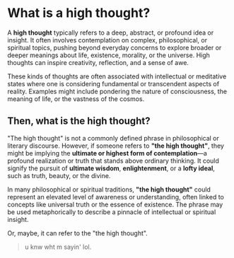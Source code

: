 # What is a high thought?

A **high thought** typically refers to a deep, abstract, or profound idea or insight. It often involves contemplation on complex, philosophical, or spiritual topics, pushing beyond everyday concerns to explore broader or deeper meanings about life, existence, morality, or the universe. High thoughts can inspire creativity, reflection, and a sense of awe.

These kinds of thoughts are often associated with intellectual or meditative states where one is considering fundamental or transcendent aspects of reality. Examples might include pondering the nature of consciousness, the meaning of life, or the vastness of the cosmos.

## Then, what is the high thought?

"The high thought" is not a commonly defined phrase in philosophical or literary discourse. However, if someone refers to **"the high thought"**, they might be implying the **ultimate or highest form of contemplation**—a profound realization or truth that stands above ordinary thinking. It could signify the pursuit of **ultimate wisdom**, **enlightenment**, or a **lofty ideal**, such as truth, beauty, or the divine.

In many philosophical or spiritual traditions, **"the high thought"** could represent an elevated level of awareness or understanding, often linked to concepts like universal truth or the essence of existence. The phrase may be used metaphorically to describe a pinnacle of intellectual or spiritual insight.

Or, maybe, it can refer to the "the high thought". 
> u knw wht m sayin' lol.